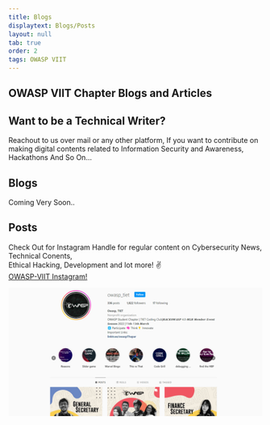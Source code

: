 ```yaml
---
title: Blogs
displaytext: Blogs/Posts
layout: null
tab: true
order: 2
tags: OWASP VIIT
---
```


## **OWASP VIIT Chapter Blogs and Articles**

## Want to be a Technical Writer?

Reachout to us over mail or any other platform, If you want to contribute on making digital contents related to Information Security and Awareness, Hackathons And So On...

## Blogs

Coming Very Soon..

## Posts

Check Out for Instagram Handle for regular content on Cybersecurity News, Technical Conents, <br>
Ethical Hacking, Development and lot more! :v: <br>
<a href="https://www.instagram.com/owasp.viit" target="_blank">OWASP-VIIT Instagram! </a> <br>

<img src="assets/images/owaspinsta.png" > <br>
